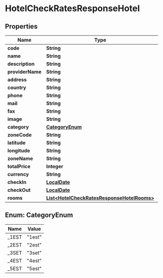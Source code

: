 # HotelCheckRatesResponseHotel

## Properties
Name | Type | Description | Notes
------------ | ------------- | ------------- | -------------
**code** | **String** |  |  [optional]
**name** | **String** |  |  [optional]
**description** | **String** |  |  [optional]
**providerName** | **String** |  |  [optional]
**address** | **String** |  |  [optional]
**country** | **String** |  |  [optional]
**phone** | **String** |  |  [optional]
**mail** | **String** |  |  [optional]
**fax** | **String** |  |  [optional]
**image** | **String** |  |  [optional]
**category** | [**CategoryEnum**](#CategoryEnum) |  |  [optional]
**zoneCode** | **String** |  |  [optional]
**latitude** | **String** |  |  [optional]
**longitude** | **String** |  |  [optional]
**zoneName** | **String** |  |  [optional]
**totalPrice** | **Integer** |  |  [optional]
**currency** | **String** |  |  [optional]
**checkIn** | [**LocalDate**](LocalDate.md) |  |  [optional]
**checkOut** | [**LocalDate**](LocalDate.md) |  |  [optional]
**rooms** | [**List&lt;HotelCheckRatesResponseHotelRooms&gt;**](HotelCheckRatesResponseHotelRooms.md) |  |  [optional]

<a name="CategoryEnum"></a>
## Enum: CategoryEnum
Name | Value
---- | -----
_1EST | &quot;1est&quot;
_2EST | &quot;2est&quot;
_3SET | &quot;3set&quot;
_4EST | &quot;4est&quot;
_5EST | &quot;5est&quot;
